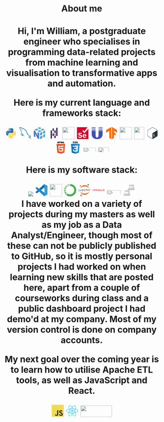 <header>
  <h1>About me<h1/>
<header>

Hi, I'm William, a postgraduate engineer who specialises in programming data-related projects from machine learning and visualisation to transformative apps and automation. 

Here is my current language and frameworks stack:

<div>
  <img src="https://github.com/devicons/devicon/blob/master/icons/python/python-original.svg"width="40" height="40">
  <img src="https://github.com/devicons/devicon/blob/master/icons/mysql/mysql-original.svg"width="40" height="40">
  <img src="https://github.com/devicons/devicon/blob/master/icons/numpy/numpy-original.svg"width="40" height="40">
  <img src="https://github.com/devicons/devicon/blob/master/icons/pandas/pandas-original.svg"width="40" height="40">
  <img src="https://seaborn.pydata.org/_images/logo-mark-lightbg.svg"width="40" height="40">
  <img src="https://github.com/devicons/devicon/blob/master/icons/selenium/selenium-original.svg"width="40" height="40">
  <img src="https://github.com/devicons/devicon/blob/master/icons/unix/unix-original.svg"width="40" height="40">
  <img src="https://github.com/devicons/devicon/blob/master/icons/tensorflow/tensorflow-original.svg"width="40" height="40">
  <img src="https://upload.wikimedia.org/wikipedia/commons/thumb/a/ae/Keras_logo.svg/1024px-Keras_logo.svg.png?20200317115153"width="40" height="40">
  <img src="https://upload.wikimedia.org/wikipedia/commons/thumb/1/10/PyTorch_logo_icon.svg/1200px-PyTorch_logo_icon.svg.png"width="33.3" height="40>
  <img src="https://github.com/devicons/devicon/blob/master/icons/git/git-original.svg"width="40" height="40">
  <img src="https://github.com/devicons/devicon/blob/master/icons/bash/bash-original.svg"width="40" height="40">
  <img src="https://github.com/devicons/devicon/blob/master/icons/html5/html5-original-wordmark.svg"width="40" height="40">
  <img src="https://github.com/devicons/devicon/blob/master/icons/css3/css3-original-wordmark.svg"width="40" height="40">
  <img src="https://upload.wikimedia.org/wikipedia/commons/thumb/0/05/Scikit_learn_logo_small.svg/520px-Scikit_learn_logo_small.svg.png?20180808062052" width="41" height="20" valign="center">                                                                                                                     
  <img src="https://upload.wikimedia.org/wikipedia/commons/thumb/9/93/Amazon_Web_Services_Logo.svg/1024px-Amazon_Web_Services_Logo.svg.png?20170912170050)"width="35" height="21" valign="center">                                                                                                                      
<div>
  
 Here is my software stack:
<div>  
 <img src="https://upload.wikimedia.org/wikipedia/commons/thumb/1/1d/PyCharm_Icon.svg/1024px-PyCharm_Icon.svg.png?20200803065702"width="40 height="40">
 <img src="https://github.com/devicons/devicon/blob/master/icons/vscode/vscode-original.svg"width="40" height="40">
 <img src="https://cdn.worldvectorlogo.com/logos/tableau-software.svg"width="40" height="40">
 <img src="https://github.com/devicons/devicon/blob/master/icons/anaconda/anaconda-original.svg"width="40" height="40""width="40" height="40">
 <img src="https://github.com/devicons/devicon/blob/master/icons/jupyter/jupyter-original-wordmark.svg"width="40" height="40">
 <img src="https://github.com/devicons/devicon/blob/master/icons/oracle/oracle-original.svg"width="40" height="41">
 <img src="https://www.freelogovectors.net/wp-content/uploads/2019/07/stata-logo.jpg" width="45" height="20" valign="center">
 <img src="https://github.com/devicons/devicon/blob/master/icons/putty/putty-plain.svg"width="40" height="40">                                                                                                                            
<div>             
          
<div> <div>                                                                                                            
I have worked on a variety of projects during my masters as well as my job as a Data Analyst/Engineer, though most of these can not be publicly published to GitHub, so it is mostly personal projects I had worked on when learning new skills that are posted here, apart from a couple of courseworks during class and a public dashboard project I had demo'd at my company. Most of my version control is done on company accounts.


My next goal over the coming year is to learn how to utilise Apache ETL tools, as well as JavaScript and React.
<div>                                                                                                          
 <img src="https://github.com/devicons/devicon/blob/master/icons/javascript/javascript-original.svg"width="40" height="40">
 <img src="https://github.com/devicons/devicon/blob/master/icons/react/react-original.svg" width="40" height="40">  
 <img src="https://upload.wikimedia.org/wikipedia/commons/thumb/d/de/AirflowLogo.png/1600px-AirflowLogo.png?20191014185111" width="102" height="37">
<div>
                                                                                                             
                                                                                                             
                                                                                                            
